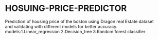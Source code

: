# HOSUING-PRICE-PREDICTOR
Prediction of housing price of the boston using Dragon real Estate dataset and validating with different models for better accuracy.
models:1.Linear_regression
2.Decision_tree
3.Random forest classifier
